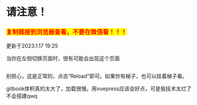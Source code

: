 # 请注意！

### <mark style="color:red;">复制链接到浏览器查看，不要在微信看！！！</mark>

更新于2023.1.17 19:25

当你在左侧切换页面时，很有可能会出现这个页面

<figure><img src="https://cdn.staticaly.com/gh/clearng/klyme-api-img@main/65e48f615b9340d47a6b879d44921f2.njebex435tc.webp" alt=""><figcaption></figcaption></figure>

别担心，这是正常的，点击“Reload”即可。如果你有梯子，也可以挂着梯子看。

gitbook体积真的太大了，加载很慢。用vuepress应该会好点，可是我技术太烂了不会搭建qwq
